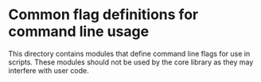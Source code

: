 # Common flag definitions for command line usage

This directory contains modules that define command line flags for use in
scripts. These modules should not be used by the core library as they may
interfere with user code.

